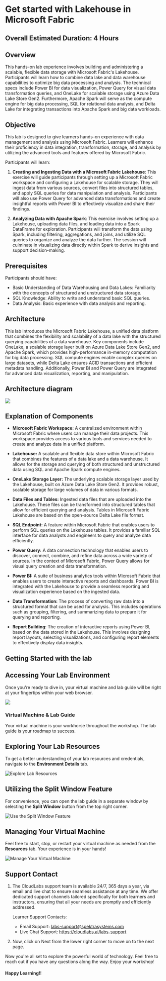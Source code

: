 # Get started with Lakehouse in Microsoft Fabric

## Overall Estimated Duration: 4 Hours

## Overview
This hands-on lab experience involves building and administering a scalable, flexible data storage with Microsoft Fabric's Lakehouse. Participants will learn how to combine data lake and data warehouse capabilities to optimize big data processing and analysis. The technical specs include Power BI for data visualization, Power Query for visual data transformation queries, and OneLake for scalable storage using Azure Data Lake Store Gen2. Furthermore, Apache Spark will serve as the compute engine for big data processing, SQL for relational data analysis, and Delta Lake for integrating transactions into Apache Spark and big data workloads.

## Objective

This lab is designed to give learners hands-on experience with data management and analysis using Microsoft Fabric. Learners will enhance their proficiency in data integration, transformation, storage, and analysis by utilizing the advanced tools and features offered by Microsoft Fabric.

Participants will learn:

1. **Creating and Ingesting Data with a Microsoft Fabric Lakehouse**: This exercise will guide participants through setting up a Microsoft Fabric workspace and configuring a Lakehouse for scalable storage. They will ingest data from various sources, convert files into structured tables, and apply SQL queries for data manipulation and analysis. Participants will also use Power Query for advanced data transformations and create insightful reports with Power BI to effectively visualize and share their findings.

2. **Analyzing Data with Apache Spark**: This exercise involves setting up a Lakehouse, uploading data files, and loading data into a Spark DataFrame for exploration. Participants will transform the data using Spark, including filtering, aggregations, and joins, and utilize SQL queries to organize and analyze the data further. The session will culminate in visualizing data directly within Spark to derive insights and support decision-making.

## Prerequisites 

Participants should have:

- Basic Understanding of Data Warehousing and Data Lakes: Familiarity with the concepts of structured and unstructured data storage.
- SQL Knowledge: Ability to write and understand basic SQL queries.
- Data Analysis: Basic experience with data analysis and reporting.


## Architecture

This lab introduces the Microsoft Fabric Lakehouse, a unified data platform that combines the flexibility and scalability of a data lake with the structured querying capabilities of a data warehouse. Key components include OneLake, a scalable storage layer built on Azure Data Lake Store Gen2, and Apache Spark, which provides high-performance in-memory computation for big data processing. SQL compute engines enable complex queries on large datasets, while Delta Lake ensures ACID transactions and efficient metadata handling. Additionally, Power BI and Power Query are integrated for advanced data visualization, reporting, and manipulation.

## Architecture diagram

![](./Images/final-2-3.jpg)

## Explanation of Components

- **Microsoft Fabric Workspace:** A centralized environment within Microsoft Fabric where users can manage their data projects. This workspace provides access to various tools and services needed to create and analyze data in a unified platform.

- **Lakehouse:** A scalable and flexible data store within Microsoft Fabric that combines the features of a data lake and a data warehouse. It allows for the storage and querying of both structured and unstructured data using SQL and Apache Spark compute engines.

- **OneLake Storage Layer:** The underlying scalable storage layer used by the Lakehouse, built on Azure Data Lake Store Gen2. It provides robust, scalable storage for large volumes of data in various formats.

- **Data Files and Tables:** Ingested data files that are uploaded into the Lakehouse. These files can be transformed into structured tables that allow for efficient querying and analysis. Tables in Microsoft Fabric Lakehouse are based on the open-source Delta Lake file format.

- **SQL Endpoint:** A feature within Microsoft Fabric that enables users to perform SQL queries on the Lakehouse tables. It provides a familiar SQL interface for data analysts and engineers to query and analyze data efficiently.

- **Power Query:** A data connection technology that enables users to discover, connect, combine, and refine data across a wide variety of sources. In the context of Microsoft Fabric, Power Query allows for visual query creation and data transformation.

- **Power BI:** A suite of business analytics tools within Microsoft Fabric that enables users to create interactive reports and dashboards. Power BI is integrated with the Lakehouse to provide a seamless reporting and visualization experience based on the ingested data.

- **Data Transformation:** The process of converting raw data into a structured format that can be used for analysis. This includes operations such as grouping, filtering, and summarizing data to prepare it for querying and reporting.

- **Report Building:** The creation of interactive reports using Power BI, based on the data stored in the Lakehouse. This involves designing report layouts, selecting visualizations, and configuring report elements to effectively display data insights.

## Getting Started with the lab

## Accessing Your Lab Environment

Once you're ready to dive in, your virtual machine and lab guide will be right at your fingertips within your web browser.
 
![](./Images/labguide.png)

### Virtual Machine & Lab Guide
 
Your virtual machine is your workhorse throughout the workshop. The lab guide is your roadmap to success.
 
## Exploring Your Lab Resources
 
To get a better understanding of your lab resources and credentials, navigate to the **Environment Details** tab.
 
![Explore Lab Resources](./Images/env.png)
 
## Utilizing the Split Window Feature
 
For convenience, you can open the lab guide in a separate window by selecting the **Split Window** button from the top right corner.
 
![Use the Split Window Feature](./Images/spl.png)
 
## Managing Your Virtual Machine
 
Feel free to start, stop, or restart your virtual machine as needed from the **Resources** tab. Your experience is in your hands!
 
![Manage Your Virtual Machine](./Images/res.png)
 

## Support Contact

1. The CloudLabs support team is available 24/7, 365 days a year, via email and live chat to ensure seamless assistance at any time. We offer dedicated support channels tailored specifically for both learners and instructors, ensuring that all your needs are promptly and efficiently addressed.

   Learner Support Contacts:

    - Email Support: labs-support@spektrasystems.com
    - Live Chat Support: https://cloudlabs.ai/labs-support


2. Now, click on Next from the lower right corner to move on to the next page.

Now you're all set to explore the powerful world of technology. Feel free to reach out if you have any questions along the way. Enjoy your workshop!

#### Happy Learning!!
